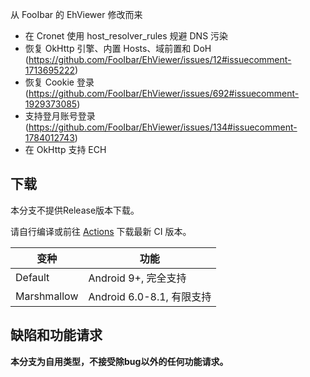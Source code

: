 从 FooIbar 的 EhViewer 修改而来

- 在 Cronet 使用 host\_resolver\_rules 规避 DNS 污染
- 恢复 OkHttp 引擎、内置 Hosts、域前置和 DoH (https://github.com/FooIbar/EhViewer/issues/12#issuecomment-1713695222)
- 恢复 Cookie 登录 (https://github.com/FooIbar/EhViewer/issues/692#issuecomment-1929373085)
- 支持登月账号登录 (https://github.com/FooIbar/EhViewer/issues/134#issuecomment-1784012743)
- 在 OkHttp 支持 ECH

## 下载

本分支不提供Release版本下载。

请自行编译或前往 [Actions](//github.com/lings03/EhViewer/actions/workflows/ci.yml) 下载最新 CI 版本。

| 变种          | 功能                    |
|-------------|-----------------------|
| Default     | Android 9+, 完全支持      |
| Marshmallow | Android 6.0-8.1, 有限支持 |

## 缺陷和功能请求

**本分支为自用类型，不接受除bug以外的任何功能请求。**
